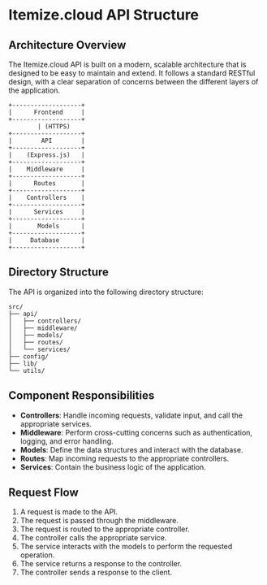 # Itemize.cloud API Structure

## Architecture Overview

The Itemize.cloud API is built on a modern, scalable architecture that is designed to be easy to maintain and extend. It follows a standard RESTful design, with a clear separation of concerns between the different layers of the application.

```
+-------------------+
|      Frontend     |
+-------------------+
        | (HTTPS)
+-------------------+
|        API        |
+-------------------+
|    (Express.js)   |
+-------------------+
|    Middleware     |
+-------------------+
|      Routes       |
+-------------------+
|    Controllers    |
+-------------------+
|      Services     |
+-------------------+
|       Models      |
+-------------------+
|     Database      |
+-------------------+
```

## Directory Structure

The API is organized into the following directory structure:

```
src/
├── api/
│   ├── controllers/
│   ├── middleware/
│   ├── models/
│   ├── routes/
│   └── services/
├── config/
├── lib/
└── utils/
```

## Component Responsibilities

*   **Controllers**: Handle incoming requests, validate input, and call the appropriate services.
*   **Middleware**: Perform cross-cutting concerns such as authentication, logging, and error handling.
*   **Models**: Define the data structures and interact with the database.
*   **Routes**: Map incoming requests to the appropriate controllers.
*   **Services**: Contain the business logic of the application.

## Request Flow

1.  A request is made to the API.
2.  The request is passed through the middleware.
3.  The request is routed to the appropriate controller.
4.  The controller calls the appropriate service.
5.  The service interacts with the models to perform the requested operation.
6.  The service returns a response to the controller.
7.  The controller sends a response to the client.
